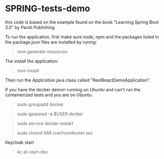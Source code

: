 # SPRING-tests-demo

this code is based on the example found on the book "Learning Spring Boot 3.0" by Packt Publishing


To run the application, first make sure node, npm and the packages listed in the package.json files are installed by runing:

> mvn generate-resources

The install the application:

> mvn install

Then run the Application java class called "RestReactDemoApplication".

If you have the docker demon running on Ubuntu and can't run the containerized tests and you are on Ubuntu:

> sudo groupadd docker

> sudo gpasswd -a $USER docker

> sudo service docker restart

> sudo chmod 666 /var/run/docker.soc

Keycloak start
> kc.sh start-dev